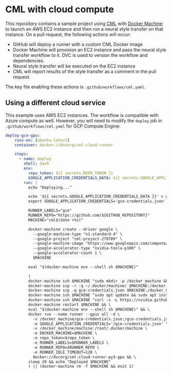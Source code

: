 # CML with cloud compute


This repository contains a sample project using [CML](https://github.com/iterative/cml) with [Docker Machine](https://docs.docker.com/machine/overview/) to launch an AWS EC2 instance and then run a neural style transfer on that instance. On a pull request, the following actions will occur:
- GitHub will deploy a runner with a custom CML Docker image
- Docker Machine will provision an EC2 instance and pass the neural style transfer workflow to it. DVC is used to version the workflow and dependencies. 
- Neural style transfer will be executed on the EC2 instance 
- CML will report results of the style transfer as a comment in the pull request. 

The key file enabling these actions is `.github/workflows/cml.yaml`.

## Using a different cloud service
This example uses AWS EC2 instances. The workflow is compatible with Azure compute as well. However, you will need to modify the `deploy` job in `.github/workflows/cml.yaml` for GCP Compute Engine:

```yaml
deploy-gce-gpu:
    runs-on: [ubuntu-latest]
    container: docker://dvcorg/cml-cloud-runner

    steps:
      - name: deploy
        shell: bash
        env:
          repo_token: ${{ secrets.REPO_TOKEN }} 
          GOOGLE_APPLICATION_CREDENTIALS_DATA: ${{ secrets.GOOGLE_APPLICATION_CREDENTIALS_DATA }}
        run: |
          echo "Deploying..."

          echo '${{ secrets.GOOGLE_APPLICATION_CREDENTIALS_DATA }}' > gce-credentials.json
          export GOOGLE_APPLICATION_CREDENTIALS='gce-credentials.json'

          RUNNER_LABELS="gce"
          RUNNER_REPO="https://github.com/${GITHUB_REPOSITORY}"
          MACHINE="cml$(date +%s)"

          docker-machine create --driver google \
            --google-machine-type "n1-standard-4" \
            --google-project "cml-project-279709" \
            --google-machine-image "https://www.googleapis.com/compute/v1/projects/ubuntu-os-cloud/global/images/family/ubuntu-1804-lts" \
            --google-accelerator-type "nvidia-tesla-p100" \
            --google-accelerator-count 1 \
            $MACHINE

          eval "$(docker-machine env --shell sh $MACHINE)"

          (
          docker-machine ssh $MACHINE "sudo mkdir -p /docker_machine && sudo chmod 777 /docker_machine" && \
          docker-machine scp -r -q ~/.docker/machine/ $MACHINE:/docker_machine && \
          docker-machine scp -q gce-credentials.json $MACHINE:/docker_machine/gce-credentials.json && \
          docker-machine ssh $MACHINE "sudo apt update && sudo apt install -y ubuntu-drivers-common && sudo ubuntu-drivers autoinstall" && \
          docker-machine ssh $MACHINE "curl -s -L https://nvidia.github.io/nvidia-docker/gpgkey | sudo apt-key add - && curl -s -L https://nvidia.github.io/nvidia-docker/ubuntu18.04/nvidia-docker.list | sudo tee /etc/apt/sources.list.d/nvidia-docker.list && sudo apt update && sudo apt install -y nvidia-container-toolkit && \
          docker-machine restart $MACHINE && \
          eval "$(docker-machine env --shell sh $MACHINE)" && \
          docker run --name runner --gpus all -d \
            -v /docker_machine/gce-credentials.json:/gce-credentials.json \
            -e GOOGLE_APPLICATION_CREDENTIALS='/gce-credentials.json' \
            -v /docker_machine/machine:/root/.docker/machine \
            -e DOCKER_MACHINE=$MACHINE \
            -e repo_token=$repo_token \
            -e RUNNER_LABELS=$RUNNER_LABELS \
            -e RUNNER_REPO=$RUNNER_REPO \
            -e RUNNER_IDLE_TIMEOUT=120 \
            docker://dvcorg/cml-cloud-runner-py3-gpu && \
          sleep 20 && echo "Deployed $MACHINE"
          ) || (docker-machine rm -f $MACHINE && exit 1)
```
